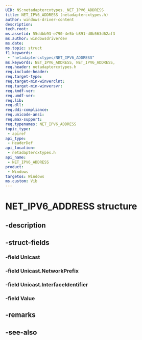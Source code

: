 ```yaml
---
UID: NS:netadaptercxtypes._NET_IPV6_ADDRESS
title: NET_IPV6_ADDRESS (netadaptercxtypes.h)
author: windows-driver-content
description: 
tech.root:
ms.assetid: 55ddbb93-e790-4e5b-b891-d0b563d62af3
ms.author: windowsdriverdev
ms.date: 
ms.topic: struct
f1_keywords:
 - "netadaptercxtypes/NET_IPV6_ADDRESS"
ms.keywords: NET_IPV6_ADDRESS, NET_IPV6_ADDRESS, 
req.header: netadaptercxtypes.h
req.include-header:
req.target-type:
req.target-min-winverclnt:
req.target-min-winversvr:
req.kmdf-ver:
req.umdf-ver:
req.lib:
req.dll:
req.ddi-compliance:
req.unicode-ansi:
req.max-support:
req.typenames: NET_IPV6_ADDRESS
topic_type: 
 - apiref
api_type: 
 - HeaderDef
api_location: 
 - netadaptercxtypes.h
api_name: 
 - NET_IPV6_ADDRESS
product: 
 - Windows
targetos: Windows
ms.custom: Vib
---
```


# NET_IPV6_ADDRESS structure

## -description


## -struct-fields

### -field Unicast
 
### -field Unicast.NetworkPrefix
 
### -field Unicast.InterfaceIdentifier
 
### -field Value
 

## -remarks

## -see-also
